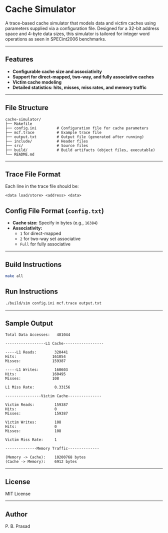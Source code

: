 # Cache Simulator

A trace-based cache simulator that models data and victim caches using parameters supplied via a configuration file. Designed for a 32-bit address space and 4-byte data sizes, this simulator is tailored for integer word operations as seen in SPECint2006 benchmarks.

---

## Features
- **Configurable cache size and associativity**
- **Support for direct-mapped, two-way, and fully associative caches**
- **Victim cache modeling**
- **Detailed statistics: hits, misses, miss rates, and memory traffic**

---

## File Structure
```
cache-simulator/
├── Makefile
├── config.ini         # Configuration file for cache parameters
├── mcf.trace          # Example trace file
├── output.txt         # Output file (generated after running)
├── include/           # Header files
├── src/               # Source files
├── build/             # Build artifacts (object files, executable)
└── README.md
```

---

## Trace File Format
Each line in the trace file should be:
```
<data load/store> <address> <data>
```

## Config File Format (`config.txt`)
- **Cache size:** Specify in bytes (e.g., `16384`)
- **Associativity:**
  - `1` for direct-mapped
  - `2` for two-way set associative
  - `Full` for fully associative

---

## Build Instructions
```sh
make all
```

## Run Instructions
```sh 
./build/sim config.ini mcf.trace output.txt
```

---

## Sample Output
```
Total Data Accesses:   481044

------------------L1 Cache------------------

-----L1 Reads:        320441
Hits:                161054
Misses:              159387

-----L1 Writes:       160603
Hits:                160495
Misses:              108

L1 Miss Rate:         0.33156

----------------Victim Cache---------------

Victim Reads:         159387
Hits:                 0
Misses:               159387

Victim Writes:        108
Hits:                 0
Misses:               108

Victim Miss Rate:     1

--------------Memory Traffic--------------

(Memory -> Cache):    10200768 bytes
(Cache -> Memory):    6912 bytes
```

---

## License
MIT License

---

## Author
P. B. Prasad
